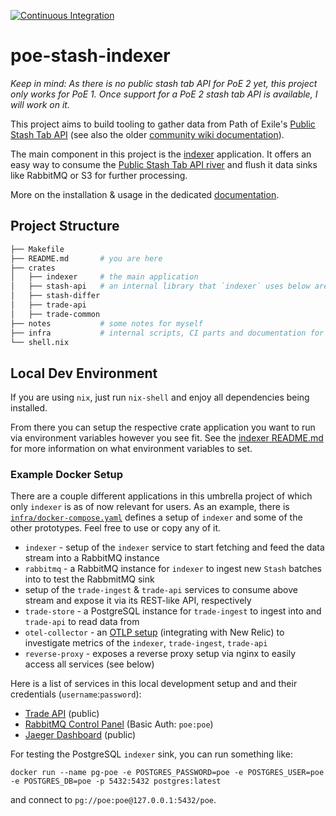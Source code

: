 [![Continuous Integration](https://github.com/maximumstock/poe-stash-indexer/actions/workflows/rust.yml/badge.svg?branch=master)](https://github.com/maximumstock/poe-stash-indexer/actions/workflows/rust.yml)

# poe-stash-indexer

_Keep in mind: As there is no public stash tab API for PoE 2 yet, this project only works for PoE 1._
_Once support for a PoE 2 stash tab API is available, I will work on it._

This project aims to build tooling to gather data from Path of Exile's
[Public Stash Tab API](https://www.pathofexile.com/developer/docs/reference#publicstashes)
(see also the older [community wiki documentation](https://pathofexile.gamepedia.com/Public_stash_tab_API)).

The main component in this project is the [indexer](crates/indexer/README.md) application.
It offers an easy way to consume the [Public Stash Tab API river](https://www.pathofexile.com/developer/docs/reference#publicstashes) and flush it data sinks like RabbitMQ or S3 for further processing.

More on the installation & usage in the dedicated [documentation](./crates/indexer/README.md).

## Project Structure

```bash
├── Makefile
├── README.md       # you are here
├── crates
│   ├── indexer     # the main application
│   ├── stash-api   # an internal library that `indexer` uses below are some internal prototypes, you can ignore for now
│   ├── stash-differ
│   ├── trade-api
│   ├── trade-common
├── notes           # some notes for myself
├── infra           # internal scripts, CI parts and documentation for my own `indexer` deployment
└── shell.nix
```

## Local Dev Environment

If you are using `nix`, just run `nix-shell` and enjoy all dependencies being installed.

From there you can setup the respective crate application you want to run via environment variables however you see fit.
See the [indexer README.md](./crates/indexer/README.md) for more information on what environment variables to set.

### Example Docker Setup

There are a couple different applications in this umbrella project of which only `indexer` is as of now relevant for users.
As an example, there is [`infra/docker-compose.yaml`](./docker-compose.yaml) defines a setup of `indexer` and some of the other prototypes.
Feel free to use or copy any of it.

- `indexer` - setup of the `indexer` service to start fetching and feed the data stream into a RabbitMQ instance
- `rabbitmq` - a RabbitMQ instance for `indexer` to ingest new `Stash` batches into to test the RabbmitMQ sink
- setup of the `trade-ingest` & `trade-api` services to consume above stream and expose it via its REST-like API, respectively
- `trade-store` - a PostgreSQL instance for `trade-ingest` to ingest into and `trade-api` to read data from
- `otel-collector` - an [OTLP setup](https://github.com/open-telemetry/opentelemetry-rust) (integrating with New Relic) to investigate metrics of the `indexer`, `trade-ingest`, `trade-api`
- `reverse-proxy` - exposes a reverse proxy setup via nginx to easily access all services (see below)

Here is a list of services in this local development setup and and their credentials (`username`:`password`):

- [Trade API](http://trade.localhost:8888) (public)
- [RabbitMQ Control Panel](http://rabbitmq.localhost:8888) (Basic Auth: `poe:poe`)
- [Jaeger Dashboard](http://jaeger.localhost:8888) (public)

For testing the PostgreSQL `indexer` sink, you can run something like:

`docker run --name pg-poe -e POSTGRES_PASSWORD=poe -e POSTGRES_USER=poe -e POSTGRES_DB=poe -p 5432:5432 postgres:latest`

and connect to `pg://poe:poe@127.0.0.1:5432/poe`.
